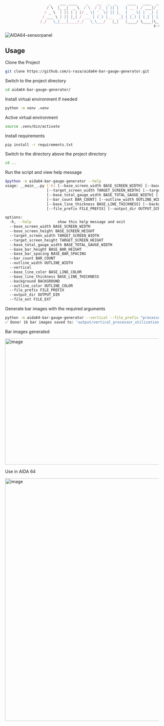 ```javascript          
                    _    ___ ____    _    __   _  _     ____   ____  ____ 
                   / \  |_ _|  _ \  / \  / /_ | || |   | __ ) / ___|/ ___|
                  / _ \  | || | | |/ _ \| '_ \| || |_  |  _ \| |  _| |  _ 
                 / ___ \ | || |_| / ___ | (_) |__   _| | |_) | |_| | |_| |
                /_/   \_|___|____/_/   \_\___/   |_|   |____/ \____|\____|
                                                                    s-raza                                          
```


![AIDA64-sensorpanel](https://github.com/user-attachments/assets/048ed4fa-0330-4820-a60d-d0dcd977384f)

## Usage

Clone the Project

```bash
git clone https://github.com/s-raza/aida64-bar-gauge-generator.git
```

Switch to the project directory

```bash
cd aida64-bar-gauge-generator/
```

Install virtual environment if needed

```bash
python -m venv .venv
```

Active virtual environment

```bash
source .venv/bin/activate
```

Install requirements

```bash
pip install -r requirements.txt
```

Switch to the directory above the project directory

```bash
cd ..
```

Run the script and view help message


```bash
$python -m aida64-bar-gauge-generator --help
usage: __main__.py [-h] [--base_screen_width BASE_SCREEN_WIDTH] [--base_screen_height BASE_SCREEN_HEIGHT]
                   [--target_screen_width TARGET_SCREEN_WIDTH] [--target_screen_height TARGET_SCREEN_HEIGHT]
                   [--base_total_gauge_width BASE_TOTAL_GAUGE_WIDTH] [--base_bar_height BASE_BAR_HEIGHT] [--base_bar_spacing BASE_BAR_SPACING]
                   [--bar_count BAR_COUNT] [--outline_width OUTLINE_WIDTH] [--vertical] [--base_line_color BASE_LINE_COLOR]
                   [--base_line_thickness BASE_LINE_THICKNESS] [--background BACKGROUND] [--outline_color OUTLINE_COLOR]
                   [--file_prefix FILE_PREFIX] [--output_dir OUTPUT_DIR] [--file_ext FILE_EXT]

options:
  -h, --help            show this help message and exit
  --base_screen_width BASE_SCREEN_WIDTH
  --base_screen_height BASE_SCREEN_HEIGHT
  --target_screen_width TARGET_SCREEN_WIDTH
  --target_screen_height TARGET_SCREEN_HEIGHT
  --base_total_gauge_width BASE_TOTAL_GAUGE_WIDTH
  --base_bar_height BASE_BAR_HEIGHT
  --base_bar_spacing BASE_BAR_SPACING
  --bar_count BAR_COUNT
  --outline_width OUTLINE_WIDTH
  --vertical
  --base_line_color BASE_LINE_COLOR
  --base_line_thickness BASE_LINE_THICKNESS
  --background BACKGROUND
  --outline_color OUTLINE_COLOR
  --file_prefix FILE_PREFIX
  --output_dir OUTPUT_DIR
  --file_ext FILE_EXT
```

Generate bar images with the required arguments

```bash
python -m aida64-bar-gauge-generator --vertical --file_prefix "processor_utilization" --target_screen_width 1024 --target_screen_height 768 --base_bar_height 20 --base_total_gauge_width 250
✅ Done! 16 bar images saved to: 'output/vertical_processor_utilization_20x250'
```

Bar images generated

<img width="1236" height="412" alt="image" src="https://github.com/user-attachments/assets/670bb0ee-abdf-4108-b645-e5da93126025" />

Use in AIDA 64

<img width="1838" height="793" alt="image" src="https://github.com/user-attachments/assets/ada4a09b-0047-4ff3-bf81-dab5b411da5d" />


